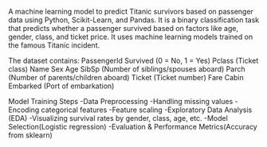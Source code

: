 A machine learning model to predict Titanic survivors based on passenger data using Python, Scikit-Learn, and Pandas.
It is a binary classification task that predicts whether a passenger survived based on factors like age, gender, class, and ticket price. It uses machine learning models trained on the famous Titanic incident.

The dataset contains:
PassengerId
Survived (0 = No, 1 = Yes)
Pclass (Ticket class)
Name
Sex
Age
SibSp (Number of siblings/spouses aboard)
Parch (Number of parents/children aboard)
Ticket (Ticket number)
Fare
Cabin
Embarked (Port of embarkation)

Model Training Steps
-Data Preprocessing
-Handling missing values
-Encoding categorical features
-Feature scaling
-Exploratory Data Analysis (EDA)
-Visualizing survival rates by gender, class, age, etc.
-Model Selection(Logistic regression)
-Evaluation & Performance Metrics(Accuracy from sklearn)
